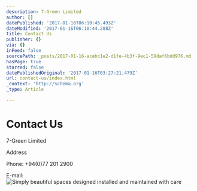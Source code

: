 ```yaml
---
description: 7-Green Limited
author: []
datePublished: '2017-01-16T06:10:45.493Z'
dateModified: '2017-01-16T06:10:44.288Z'
title: Contact Us
publisher: {}
via: {}
inFeed: false
sourcePath: _posts/2017-01-16-acebc1e2-d1fe-4b3f-9ec1-59daf6bdd976.md
hasPage: true
starred: false
datePublishedOriginal: '2017-01-16T03:27:21.479Z'
url: contact-us/index.html
_context: 'http://schema.org'
_type: Article

---
```

# **Contact Us**

7-Green Limited

Address

Phone: +94(0)77 201 2900

E-mail:
![Simply beautiful spaces designed installed and maintained with care](https://the-grid-user-content.s3-us-west-2.amazonaws.com/bf9cee81-27a4-4099-b907-995bbfc342a9.jpg)